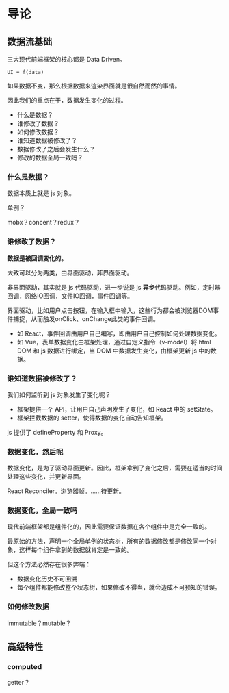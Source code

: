 # 导论

## 数据流基础

三大现代前端框架的核心都是 Data Driven。

`UI = f(data)`

如果数据不变，那么根据数据来渲染界面就是很自然而然的事情。

因此我们的重点在于，数据发生变化的过程。

* 什么是数据？
* 谁修改了数据？
* 如何修改数据？
* 谁知道数据被修改了？
* 数据修改了之后会发生什么？
* 修改的数据全局一致吗？

### 什么是数据？

数据本质上就是 js 对象。

单例？

mobx？concent？redux？

### 谁修改了数据？

**数据是被回调变化的。**

大致可以分为两类，由界面驱动，非界面驱动。

非界面驱动，其实就是 js 代码驱动，进一步说是 js **异步**代码驱动。例如，定时器回调，网络IO回调，文件IO回调，事件回调等。

界面驱动，比如用户点击按钮，在输入框中输入，这些行为都会被浏览器DOM事件捕捉，从而触发onClick、onChange此类的事件回调。

* 如 React，事件回调由用户自己编写，即由用户自己控制如何处理数据变化。
* 如 Vue，表单数据变化由框架处理，通过自定义指令（v-model）将 html DOM 和 js 数据进行绑定，当 DOM 中数据发生变化，由框架更新 js 中的数据。

### 谁知道数据被修改了？

我们如何监听到 js 对象发生了变化呢？

* 框架提供一个 API，让用户自己声明发生了变化，如 React 中的 setState。
* 框架拦截数据的 setter，使得数据的变化自动告知框架。

js 提供了 defineProperty 和 Proxy。

### 数据变化，然后呢

数据变化，是为了驱动界面更新。因此，框架拿到了变化之后，需要在适当的时间处理这些变化，并更新界面。

React Reconciler。浏览器帧。……待更新。

### 数据变化，全局一致吗

现代前端框架都是组件化的，因此需要保证数据在各个组件中是完全一致的。

最原始的方法，声明一个全局单例的状态树，所有的数据修改都是修改同一个对象，这样每个组件拿到的数据就肯定是一致的。

但这个方法必然存在很多弊端：

* 数据变化历史不可回溯
* 每个组件都能修改整个状态树，如果修改不得当，就会造成不可预知的错误。

### 如何修改数据

immutable？mutable？

## 高级特性

### computed

getter？

